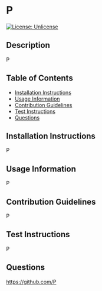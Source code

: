 # P
[![License: Unlicense](https://img.shields.io/badge/License-Unlicense-blue.svg)](http://unlicense.org/)

## Description
P

## Table of Contents
* [Installation Instructions](#installation-instructions)
* [Usage Information](#usage-information)
* [Contribution Guidelines](#contribution-guidelines)
* [Test Instructions](#test-instructions)
* [Questions](#questions)

## Installation Instructions
P

## Usage Information
P

## Contribution Guidelines
P

## Test Instructions
P

## Questions
https://github.com/P